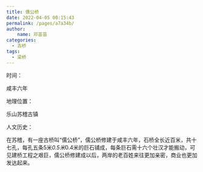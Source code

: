 ```yaml
---
title: 儒公桥
date: 2022-04-05 00:15:43
permalink: /pages/a7a34b/
author:
    name: 邓苗苗
categories:
  - 古桥
tags:
  - 梁桥 
---
```

时间：

咸丰六年

地理位置：

乐山苏稽古镇

人文历史：

在苏稽，有一座古桥叫“儒公桥”，儒公桥修建于咸丰六年，石桥全长近百米，共十七孔，每孔五条5米*0.5米*0.4米的巨石铺成，每条巨石需十六个壮汉才能搬动，可见建桥工程之艰巨，儒公桥修建成以后，两岸的老百姓来往更加亲密，商业也更加发达起来。
